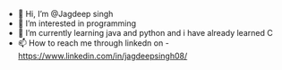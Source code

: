 - 👋 Hi, I’m @Jagdeep singh
- 👀 I’m interested in programming  
- 🌱 I’m currently learning java and python and i have already learned C 
- 📫 How to reach me through linkedn on - https://www.linkedin.com/in/jagdeepsingh08/

<!---
Jagdeep-08/Jagdeep-08 is a ✨ special ✨ repository because its `README.md` (this file) appears on your GitHub profile.
You can click the Preview link to take a look at your changes.
--->

